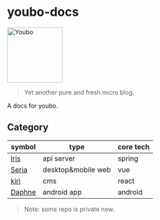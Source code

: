# youbo-docs

<img src="https://github.com/happylrd/youbo-cms/blob/master/kiri/src/common/image/logo.png" width="128" style="max-width:100%;" alt="Youbo">

> Yet another pure and fresh micro blog.

A docs for youbo.

## Category

symbol | type | core tech
------ | ---- | ---
[Iris](https://github.com/happylrd/youbo-api)   | api server | spring
[Seria](https://github.com/happylrd/youbo-desktop)  | desktop&mobile web | vue
[kiri](https://github.com/happylrd/youbo-cms)   | cms | react
[Daphne](https://github.com/happylrd/youbo-android) | android app | android

> Note: some repo is private now.
